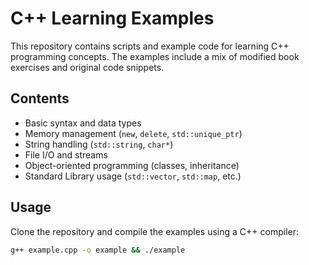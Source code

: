 # C++ Learning Examples

This repository contains scripts and example code for learning C++ programming concepts. The examples include a mix of modified book exercises and original code snippets.

## Contents
- Basic syntax and data types
- Memory management (`new`, `delete`, `std::unique_ptr`)
- String handling (`std::string`, `char*`)
- File I/O and streams
- Object-oriented programming (classes, inheritance)
- Standard Library usage (`std::vector`, `std::map`, etc.)

## Usage
Clone the repository and compile the examples using a C++ compiler:
```sh
g++ example.cpp -o example && ./example
```

